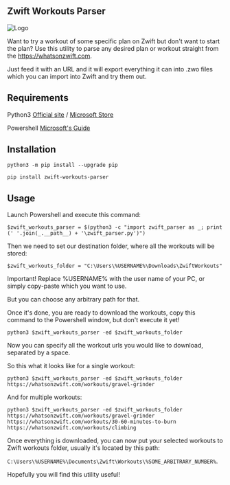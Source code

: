 Zwift Workouts Parser 
---------------------
![Logo](https://github.com/alexshpunt/zwift_workouts_parser/blob/main/.github/logo.jpg?raw=true)

Want to try a workout of some specific plan on Zwift but don't want to start the plan? Use this utility to parse any desired plan or workout straight from the https://whatsonzwift.com. 

Just feed it with an URL and it will export everything it can into .zwo files which you can import into Zwift and try them out. 

Requirements
------------
Python3 [Official site](https://www.python.org/downloads/windows/) / [Microsoft Store](https://apps.microsoft.com/detail/9PJPW5LDXLZ5?hl=en-US&gl=US) 

Powershell [Microsoft's Guide](https://learn.microsoft.com/en-us/powershell/scripting/install/installing-powershell-on-windows?view=powershell-7.4)


Installation
------------
```
python3 -m pip install --upgrade pip
```

```
pip install zwift-workouts-parser
```

Usage 
------------
Launch Powershell and execute this command: 

```
$zwift_workouts_parser = $(python3 -c "import zwift_parser as _; print (' '.join(_.__path__) + '\zwift_parser.py')")
```

Then we need to set our destination folder, where all the workouts will be stored: 

```
$zwift_workouts_folder = "C:\Users\%USERNAME%\Downloads\ZwiftWorkouts"
```
Important! Replace %USERNAME% with the user name of your PC, or simply copy-paste which you want to use. 

But you can choose any arbitrary path for that. 

Once it's done, you are ready to download the workouts, copy this command to the Powershell window, but don't execute it yet!

```
python3 $zwift_workouts_parser -ed $zwift_workouts_folder
```

Now you can specify all the workout urls you would like to download, separated by a space. 

So this what it looks like for a single workout: 

```
python3 $zwift_workouts_parser -ed $zwift_workouts_folder https://whatsonzwift.com/workouts/gravel-grinder
```

And for multiple workouts: 

```
python3 $zwift_workouts_parser -ed $zwift_workouts_folder https://whatsonzwift.com/workouts/gravel-grinder https://whatsonzwift.com/workouts/30-60-minutes-to-burn https://whatsonzwift.com/workouts/climbing
```

Once everything is downloaded, you can now put your selected workouts to Zwift workouts folder, usually it's located by this path:

`C:\Users\%USERNAME%\Documents\Zwift\Workouts\%SOME_ARBITRARY_NUMBER%`.

Hopefully you will find this utility useful! 
